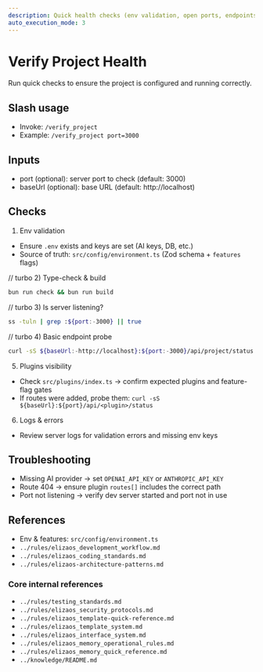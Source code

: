 ```yaml
---
description: Quick health checks (env validation, open ports, endpoints)
auto_execution_mode: 3
---
```


# Verify Project Health

Run quick checks to ensure the project is configured and running correctly.

## Slash usage

- Invoke: `/verify_project`
- Example: `/verify_project port=3000`

## Inputs

- port (optional): server port to check (default: 3000)
- baseUrl (optional): base URL (default: http://localhost)

## Checks

1. Env validation

- Ensure `.env` exists and keys are set (AI keys, DB, etc.)
- Source of truth: `src/config/environment.ts` (Zod schema + `features` flags)

// turbo 2) Type-check & build

```bash
bun run check && bun run build
```

// turbo 3) Is server listening?

```bash
ss -tuln | grep :${port:-3000} || true
```

// turbo 4) Basic endpoint probe

```bash
curl -sS ${baseUrl:-http://localhost}:${port:-3000}/api/project/status | jq . || true
```

5. Plugins visibility

- Check `src/plugins/index.ts` → confirm expected plugins and feature-flag gates
- If routes were added, probe them: `curl -sS ${baseUrl}:${port}/api/<plugin>/status`

6. Logs & errors

- Review server logs for validation errors and missing env keys

## Troubleshooting

- Missing AI provider → set `OPENAI_API_KEY` or `ANTHROPIC_API_KEY`
- Route 404 → ensure plugin `routes[]` includes the correct path
- Port not listening → verify dev server started and port not in use

## References

- Env & features: `src/config/environment.ts`
- `../rules/elizaos_development_workflow.md`
- `../rules/elizaos_coding_standards.md`
- `../rules/elizaos-architecture-patterns.md`

### Core internal references

- `../rules/testing_standards.md`
- `../rules/elizaos_security_protocols.md`
- `../rules/elizaos_template-quick-reference.md`
- `../rules/elizaos_template_system.md`
- `../rules/elizaos_interface_system.md`
- `../rules/elizaos_memory_operational_rules.md`
- `../rules/elizaos_memory_quick_reference.md`
- `../knowledge/README.md`
